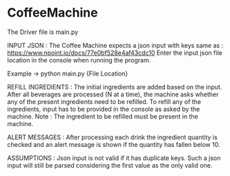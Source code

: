 # CoffeeMachine

The Driver file is main.py

INPUT JSON : The Coffee Machine expects a json input with keys same as : https://www.npoint.io/docs/77e0bf528e4af43cdc10 Enter the input json file location in the console when running the program.

Example -> python main.py {File Location}

REFILL INGREDIENTS : The initial ingredients are added based on the input. After all beverages are processed (N at a time), the machine asks whether any of the present ingredients need to be refilled. To refill any of the ingredients, input has to be provided in the console as asked by the machine. Note : The ingredient to be refilled must be present in the machine.

ALERT MESSAGES : After processing each drink the ingredient quantity is checked and an alert message is shown if the quantity has fallen below 10.

ASSUMPTIONS : Json input is not valid if it has duplicate keys. Such a json input will still be parsed considering the first value as the only valid one.

